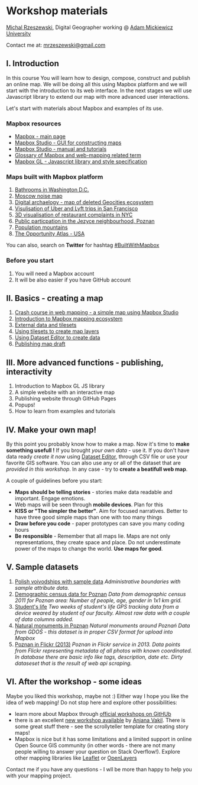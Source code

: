 # Workshop materials

[Michal Rzeszewski](https://twitter.com/m_rzeszewski), Digital Geographer working @ [Adam Mickiewicz University](https://amu.edu.pl/en)

Contact me at: [mrzeszewski@gmail.com](mailto:mrzeszewski@gmail.com)

## I. Introduction

In this course You will learn how to design, compose, construct and publish an online map. We will be doing all this using Mapbox platform and we will start with the introduction to its web interface. In the next stages we will use Javascript library to extend our map with more advanced user interactions.

Let's start with materials about Mapbox and examples of its use.

### Mapbox resources


- [Mapbox - main page](https://www.mapbox.com/)
- [Mapbox Studio - GUI for constructing maps](https://www.mapbox.com/studio/)
- [Mapbox Studio - manual and tutorials](https://www.mapbox.com/help/studio-manual/)
- [Glossary of Mapbox and web-mapping related term](https://www.mapbox.com/mapbox-gl-js/api/)
- [Mapbox GL - Javascript library and style specification](https://www.mapbox.com/mapbox-gl-js/api/)


### Maps built with Mapbox platform


1. [Bathrooms in Washington D.C.](https://www.michaelandson.com/dc-metro-bathroom-map/)
2. [Moscow noise map](https://urbica.github.io/noisemap/)
3. [Digital archaelogy - map of deleted Geocities ecosystem](http://www.deletedcity.net/)
4. [Visulisation of Uber and Lyft trips in San Francisco](http://tncstoday.sfcta.org/)
5. [3D visualisation of restaurant complaints in NYC](https://labs.mapbox.com/bites/00304/)
6. [Public particpation in the Jezyce neighbourhood, Poznan](http://jezyce.geoprezentacja.pl/)
7. [Population mountains](https://pudding.cool/2018/12/3d-cities-story/)
8. [The Opportunity Atlas - USA](https://www.opportunityatlas.org/)

You can also, search on **Twitter** for hashtag [#BuiltWithMapbox](https://twitter.com/hashtag/BuiltWithMapbox?src=hash)

### Before you start

1. You will need a Mapbox account
2. It will be also easier if you have GitHub account


## II. Basics - creating a map

1. [Crash course in web mapping - a simple map using Mapbox Studio](mapbox_studio.md)
2. [Introduction to Mapbox mapping ecosystem](mapbox_ecosystem.md)
3. [External data and tilesets](tilesets.md)
4. [Using tilesets to create map layers](adding_tilesets.md)
5. [Using Dataset Editor to create data](dataset_editor.md)
6. [Publishing map draft](publishing_draft.md)

## III. More advanced functions - publishing, interactivity

1. Introduction to Mapbox GL JS library
2. A simple website with an interactive map
3. Publishing website through GitHub Pages
4. Popups!
5. How to learn from examples and tutorials

## IV. Make your own map!

By this point you probably know how to make a map. Now it's time to **make something usefull !** If you brought _your own data_ - use it. If you don't have data ready _create it now_ using [Dataset Editor](https://studio.mapbox.com/datasets/), through CSV file or use your favorite GIS software. You can also use any or all of the dataset that are _provided in this workshop_. In any case - try to **create a beatifull web map**. 

A couple of guidelines before you start:

- **Maps should be telling stories** - stories make data readable and important. Engage emotions.
- Web maps will be seen through **mobile devices**. Plan for this
- **KISS or "The simpler the better"**. Aim for focused narratives. Better to have three good simple maps than one with too many things
- **Draw before you code** - paper prototypes can save you many coding hours
- **Be responsible** - Remember that all maps lie. Maps are not only representations, they create space and place. Do not underestimate power of the maps to change the world. **Use maps for good**. 


## V. Sample datasets

1. [Polish voivodships with sample data](data/poland_voivodships.geojson)
_Administrative boundaries with sample attribute data._
2. [Demographic census data for Poznan](data/demography_poznan.geojson)
_Data from demographic census 2011 for Poznan area: Number of people, age, gender in 1x1 km grid._
3. [Student's life](data/student_traces.geojson)
_Two weeks of student's life GPS tracking data from a device weared by student of our faculty. Almost raw data with a couple of data columns added._
4. [Natural monuments in Poznan](data/national_monuments.csv)
_Natural monuments around Poznań Data from GDOŚ - this dataset is in proper CSV format for upload into Mapbox_
5. [Poznan in Flickr (2013)](data/flickr_data.geojson)
_Poznan in Flickr service in 2013. Data points from Flickr representing metadata of all photos with known coordinated. In database there are basic info like tags, description, date etc. Dirty dataseset that is the result of web api scraping._

## VI. After the workshop - some ideas

Maybe you liked this workshop, maybe not :) Either way I hope you like the idea of web mapping! Do not stop here and explore other possibilities:

- learn more about Mapbox through [official workshops on GitHUb](https://github.com/mapbox/workshops)
- there is an excellent [new workshop available](https://github.com/vakila/mapbox-concatenate-workshop) by [Anjana Vakil](https://twitter.com/AnjanaVakil). There is some great stuff there - see the scrollyteller template for creating story maps!
- Mapbox is nice but it has some limitations and a limited support in online Open Source GIS community (in other words - there are not many people willing to answer your question on Stack Overflow!). Explore other mapping libraries like [Leaflet]() or [OpenLayers]()

Contact me if you have any questions - I wll be more than happy to help you with your mapping project.
